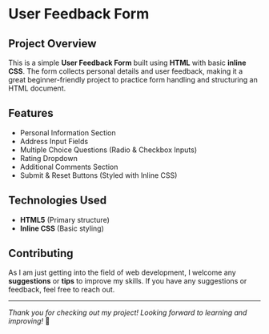 # User Feedback Form

## Project Overview
This is a simple **User Feedback Form** built using **HTML** with basic **inline CSS**. The form collects personal details and user feedback, making it a great beginner-friendly project to practice form handling and structuring an HTML document.

## Features
- Personal Information Section
- Address Input Fields
- Multiple Choice Questions (Radio & Checkbox Inputs)
- Rating Dropdown
- Additional Comments Section
- Submit & Reset Buttons (Styled with Inline CSS)

## Technologies Used
- **HTML5** (Primary structure)
- **Inline CSS** (Basic styling)

## Contributing
As I am just getting into the field of web development, I welcome any **suggestions** or **tips** to improve my skills. If you have any suggestions or feedback, feel free to reach out.

---
_Thank you for checking out my project! Looking forward to learning and improving!_ 🚀




